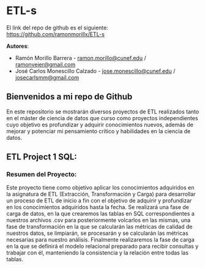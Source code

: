 # ETL-s

El link del repo de github es el siguiente: https://github.com/ramonmorillx/ETL-s

**Autores**:
- Ramón Morillo Barrera - ramon.morillo@cunef.edu / ramonvejer@gmail.com
- José Carlos Monescillo Calzado - jose.monescillo@cunef.edu / josecarlsmm@gmail.com

## Bienvenidos a mi repo de Github

En este repositorio se mostrarán diversos proyectos de ETL realizados tanto en el máster de ciencia de datos que curso como proyectos independientes cuyo objetivo es profundizar y adquirir conocimientos nuevos, además de mejorar y potenciar mi pensamiento crítico y habilidades en la ciencia de datos.

## ETL Project 1 SQL:

### Resumen del Proyecto:

Este proyecto tiene como objetivo aplicar los conocimientos adquiridos en la asignatura de ETL (Extracción, Transformación y Carga) para desarrollar un proceso de ETL de inicio a fin con el objetivo de adquirir y profundizar en los conocimientos adquiridos hasta la fecha. Se realizará una fase de carga de datos, en la que crearemos las tablas en SQL correspondientes a nuestros archivos .csv para posteriormente volcarlos en las mismas, una fase de transformación en la que se calcularán las métricas de calidad de nuestros datos, se limpiarán, se procesarán y se calcularán las métricas necesarias para nuestro análisis. Finalmente realizaremos la fase de carga en la que se definirá el modelo relacional preparado para recibir consultas y trabajar con él, manteniendo la consistencia y la relación entre todas las tablas.